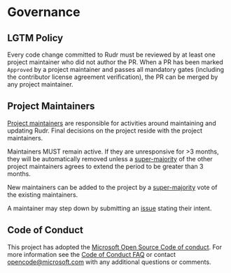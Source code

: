 # Governance

## LGTM Policy

Every code change committed to Rudr must be reviewed by at least one project maintainer who did not author the PR. When a PR has been marked `Approved` by a project maintainer and passes all mandatory gates (including the contributor license agreement verification), the PR can be merged by any project maintainer.

## Project Maintainers
[Project maintainers](CODEOWNERS) are responsible for activities around maintaining and updating Rudr. Final decisions on the project reside with the project maintainers.

Maintainers MUST remain active. If they are unresponsive for >3 months, they will be automatically removed unless a [super-majority](https://en.wikipedia.org/wiki/Supermajority#Two-thirds_vote) of the other project maintainers agrees to extend the period to be greater than 3 months.

New maintainers can be added to the project by a [super-majority](https://en.wikipedia.org/wiki/Supermajority#Two-thirds_vote) vote of the existing maintainers.

A maintainer may step down by submitting an [issue](https://github.com/oam-dev/rudr/issues/new) stating their intent.

## Code of Conduct
This project has adopted the [Microsoft Open Source Code of conduct](https://opensource.microsoft.com/codeofconduct/).
For more information see the [Code of Conduct FAQ](https://opensource.microsoft.com/codeofconduct/faq/) or contact [opencode@microsoft.com](mailto:opencode@microsoft.com) with any additional questions or comments.
